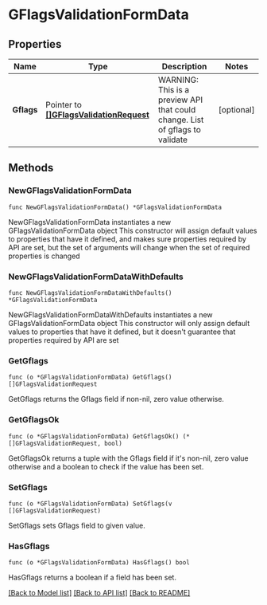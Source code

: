 # GFlagsValidationFormData

## Properties

Name | Type | Description | Notes
------------ | ------------- | ------------- | -------------
**Gflags** | Pointer to [**[]GFlagsValidationRequest**](GFlagsValidationRequest.md) | WARNING: This is a preview API that could change. List of gflags to validate | [optional] 

## Methods

### NewGFlagsValidationFormData

`func NewGFlagsValidationFormData() *GFlagsValidationFormData`

NewGFlagsValidationFormData instantiates a new GFlagsValidationFormData object
This constructor will assign default values to properties that have it defined,
and makes sure properties required by API are set, but the set of arguments
will change when the set of required properties is changed

### NewGFlagsValidationFormDataWithDefaults

`func NewGFlagsValidationFormDataWithDefaults() *GFlagsValidationFormData`

NewGFlagsValidationFormDataWithDefaults instantiates a new GFlagsValidationFormData object
This constructor will only assign default values to properties that have it defined,
but it doesn't guarantee that properties required by API are set

### GetGflags

`func (o *GFlagsValidationFormData) GetGflags() []GFlagsValidationRequest`

GetGflags returns the Gflags field if non-nil, zero value otherwise.

### GetGflagsOk

`func (o *GFlagsValidationFormData) GetGflagsOk() (*[]GFlagsValidationRequest, bool)`

GetGflagsOk returns a tuple with the Gflags field if it's non-nil, zero value otherwise
and a boolean to check if the value has been set.

### SetGflags

`func (o *GFlagsValidationFormData) SetGflags(v []GFlagsValidationRequest)`

SetGflags sets Gflags field to given value.

### HasGflags

`func (o *GFlagsValidationFormData) HasGflags() bool`

HasGflags returns a boolean if a field has been set.


[[Back to Model list]](../README.md#documentation-for-models) [[Back to API list]](../README.md#documentation-for-api-endpoints) [[Back to README]](../README.md)


